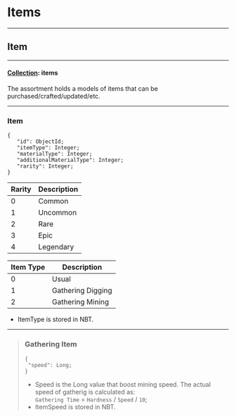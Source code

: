 # Items

---

## Item

---

#### <u>Collection</u>: items

The assortment holds a models of items that can be purchased/crafted/updated/etc.

---

### Item

```
{
   "id": ObjectId;
   "itemType": Integer;
   "materialType": Integer;
   "additionalMaterialType": Integer;
   "rarity": Integer;
}
```

| Rarity | Description |
|--------|-------------|
| 0      | Common      |
| 1      | Uncommon    |
| 2      | Rare        |
| 3      | Epic        |
| 4      | Legendary   |

| Item Type | Description       |
|-----------|-------------------|
| 0         | Usual             |
| 1         | Gathering Digging |
| 2         | Gathering Mining  |

- ItemType is stored in NBT.

---

> ### Gathering Item
> ```
> {
>  "speed": Long;
> }
> ``` 
> - Speed is the Long value that boost mining speed. The actual speed of gatherig is calculated
    as: <br/> `Gathering Time` = `Hardness` / `Speed` / `10`;
> - ItemSpeed is stored in NBT.